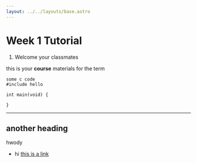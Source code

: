```yaml
---
layout: ../../layouts/base.astro
---
```


# Week 1 Tutorial

1. Welcome your classmates



this is your **course** materials for the term

```
some c code
#include hello

int main(void) {

}
```

---

## another heading

hwody

- hi [this is a link](google.com)

